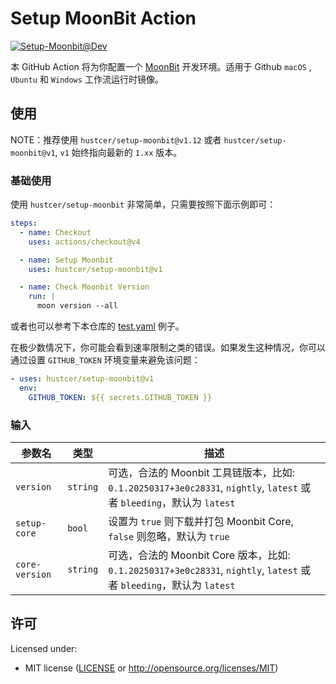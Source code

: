 # Setup MoonBit Action

[![Setup-Moonbit@Dev](https://github.com/hustcer/setup-moonbit/actions/workflows/basic.yml/badge.svg)](https://github.com/hustcer/setup-moonbit/actions/workflows/basic.yml)

本 GitHub Action 将为你配置一个 [MoonBit](https://www.moonbitlang.com/) 开发环境。适用于 Github `macOS` , `Ubuntu` 和 `Windows` 工作流运行时镜像。

## 使用

NOTE：推荐使用  `hustcer/setup-moonbit@v1.12` 或者 `hustcer/setup-moonbit@v1`, `v1` 始终指向最新的 `1.xx` 版本。

### 基础使用

使用 `hustcer/setup-moonbit` 非常简单，只需要按照下面示例即可：

```yaml
steps:
  - name: Checkout
    uses: actions/checkout@v4

  - name: Setup Moonbit
    uses: hustcer/setup-moonbit@v1

  - name: Check Moonbit Version
    run: |
      moon version --all
```

或者也可以参考下本仓库的 [test.yaml](https://github.com/hustcer/setup-moonbit/blob/main/.github/workflows/test.yml) 例子。

在极少数情况下，你可能会看到速率限制之类的错误。如果发生这种情况，你可以通过设置 `GITHUB_TOKEN` 环境变量来避免该问题：

```yaml
- uses: hustcer/setup-moonbit@v1
  env:
    GITHUB_TOKEN: ${{ secrets.GITHUB_TOKEN }}
```

### 输入

| 参数名       | 类型     | 描述                                                                                                                  |
| ------------ | -------- | --------------------------------------------------------------------------------------------------------------------- |
| `version`    | `string` | 可选，合法的 Moonbit 工具链版本，比如: `0.1.20250317+3e0c28331`, `nightly`, `latest` 或者 `bleeding`，默认为 `latest` |
| `setup-core` | `bool`   | 设置为 `true` 则下载并打包 Moonbit Core, `false` 则忽略，默认为 `true`                                                |
| `core-version` | `string` | 可选，合法的 Moonbit Core 版本，比如: `0.1.20250317+3e0c28331`, `nightly`, `latest` 或者 `bleeding`，默认为 `latest` |

## 许可

Licensed under:

- MIT license ([LICENSE](LICENSE) or http://opensource.org/licenses/MIT)

